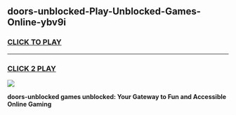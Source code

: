 
## doors-unblocked-Play-Unblocked-Games-Online-ybv9i
<h3>
<a href="https://premium76.site?title=doors-unblocked&ref=25A">CLICK TO PLAY</a></h3>
<hr>

<h3>
<a href="https://premium76.site?title=doors-unblocked&ref=25A">CLICK 2 PLAY</a>
  
</h3>

<a href="https://premium76.site?title=doors-unblocked&ref=25A"><img src="https://clearcache.store/games.png"></a>


**doors-unblocked games unblocked: Your Gateway to Fun and Accessible Online Gaming**
